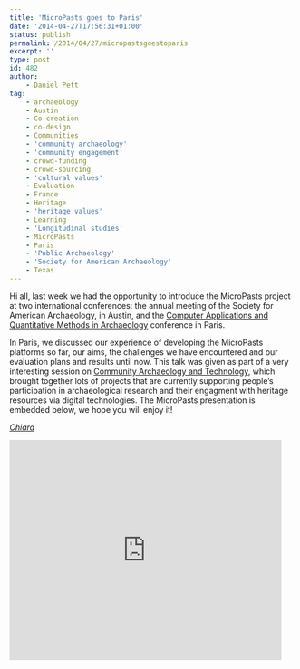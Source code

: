 ```yaml
---
title: 'MicroPasts goes to Paris'
date: '2014-04-27T17:56:31+01:00'
status: publish
permalink: /2014/04/27/micropastsgoestoparis
excerpt: ''
type: post
id: 482
author:
    - Daniel Pett
tag:
    - archaeology
    - Austin
    - Co-creation
    - co-design
    - Communities
    - 'community archaeology'
    - 'community engagement'
    - crowd-funding
    - crowd-sourcing
    - 'cultural values'
    - Evaluation
    - France
    - Heritage
    - 'heritage values'
    - Learning
    - 'Longitudinal studies'
    - MicroPasts
    - Paris
    - 'Public Archaeology'
    - 'Society for American Archaeology'
    - Texas
---
```

Hi all, last week we had the opportunity to introduce the MicroPasts project at two international conferences: the annual meeting of the Society for American Archaeology, in Austin, and the [Computer Applications and Quantitative Methods in Archaeology](http://caa2014.sciencesconf.org/) conference in Paris.

In Paris, we discussed our experience of developing the MicroPasts platforms so far, our aims, the challenges we have encountered and our evaluation plans and results until now. This talk was given as part of a very interesting session on [Community Archaeology and Technology](http://blog.soton.ac.uk/comarch/), which brought together lots of projects that are currently supporting people’s participation in archaeological research and their engagment with heritage resources via digital technologies. The MicroPasts presentation is embedded below, we hope you will enjoy it!

*[Chiara](http://www.ucl.ac.uk/archaeology/people/staff/bonacchi)*

<iframe allowfullscreen="allowfullscreen" frameborder="0" height="389" loading="lazy" src="https://docs.google.com/presentation/d/1cY4BNCKq34WokBIaEQho58XOP5gt1GKsagr8FYD_Ku0/embed?start=false&loop=false&delayms=3000" width="480"></iframe>